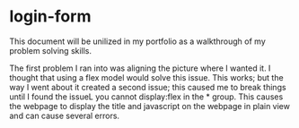 # login-form

This document will be unilized in my portfolio as a walkthrough
of my problem solving skills.

The first problem I ran into was aligning the picture where I wanted it. I thought that using a flex model would solve this issue.
This works; but the way I went about it created a second issue; this caused me to break things until I found the issueL you cannot display:flex in the * group. This causes the webpage to display the title and javascript on the webpage in plain view and can cause several errors.